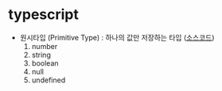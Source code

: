 # typescript

- 원시타입 (Primitive Type) : 하나의 값만 저장하는 타입 ([소스코드](./src/primitive-type.ts))
    1. number
    2. string
    3. boolean
    4. null
    5. undefined